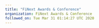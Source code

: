 ```yaml
---
title: "FiNext Awards & Conference"
organization: FiNext Awards & Conference
followed_on: Tue Mar 31 01:14:27 UTC 2020
---
```

